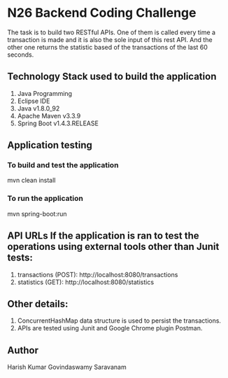 # N26 Backend Coding Challenge

The task is to build two RESTful APIs. One of them is called every time a transaction is made and it is also the sole input of this rest API. And the other one returns the statistic based of the transactions of the last 60 seconds.

## Technology Stack used to build the application 

1. Java Programming
2. Eclipse IDE
3. Java v1.8.0_92
4. Apache Maven v3.3.9
5. Spring Boot v1.4.3.RELEASE

## Application testing

### To build and test the application
mvn clean install

### To run the application
mvn spring-boot:run

## API URLs If the application is ran to test the operations using external tools other than Junit tests:

1. transactions (POST):
	http://localhost:8080/transactions
2. statistics (GET):
	http://localhost:8080/statistics
	
## Other details:

1. ConcurrentHashMap data structure is used to persist the transactions.
2. APIs are tested using Junit and Google Chrome plugin Postman.

## Author
Harish Kumar Govindaswamy Saravanam
 
